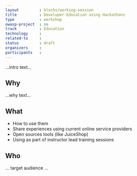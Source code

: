 ```yaml
---
layout         : blocks/working-session
title          : Developer-Education using Hackathons
type           : workshop
owasp-project  : no
track          : Education
technology     :
related-to     :
status         : draft
organizers     :
participants   :
---
```


...intro text...

## Why

...why text...

## What

 - How to use them
 - Share experiences using current online service providers
 - Open sources tools (like JuiceShop)
 - Using as part of instructor lead training sessions

## Who

... target audience ...